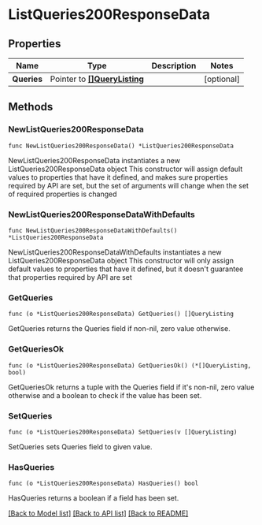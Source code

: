 # ListQueries200ResponseData

## Properties

Name | Type | Description | Notes
------------ | ------------- | ------------- | -------------
**Queries** | Pointer to [**[]QueryListing**](QueryListing.md) |  | [optional] 

## Methods

### NewListQueries200ResponseData

`func NewListQueries200ResponseData() *ListQueries200ResponseData`

NewListQueries200ResponseData instantiates a new ListQueries200ResponseData object
This constructor will assign default values to properties that have it defined,
and makes sure properties required by API are set, but the set of arguments
will change when the set of required properties is changed

### NewListQueries200ResponseDataWithDefaults

`func NewListQueries200ResponseDataWithDefaults() *ListQueries200ResponseData`

NewListQueries200ResponseDataWithDefaults instantiates a new ListQueries200ResponseData object
This constructor will only assign default values to properties that have it defined,
but it doesn't guarantee that properties required by API are set

### GetQueries

`func (o *ListQueries200ResponseData) GetQueries() []QueryListing`

GetQueries returns the Queries field if non-nil, zero value otherwise.

### GetQueriesOk

`func (o *ListQueries200ResponseData) GetQueriesOk() (*[]QueryListing, bool)`

GetQueriesOk returns a tuple with the Queries field if it's non-nil, zero value otherwise
and a boolean to check if the value has been set.

### SetQueries

`func (o *ListQueries200ResponseData) SetQueries(v []QueryListing)`

SetQueries sets Queries field to given value.

### HasQueries

`func (o *ListQueries200ResponseData) HasQueries() bool`

HasQueries returns a boolean if a field has been set.


[[Back to Model list]](../README.md#documentation-for-models) [[Back to API list]](../README.md#documentation-for-api-endpoints) [[Back to README]](../README.md)


